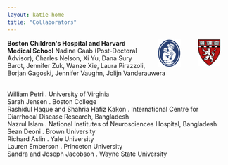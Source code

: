```yaml
---
layout: katie-home
title: "Collaborators"
---
```


<img align="right" src="/images/1200px-Harvard_Medical_School_shield.svg.png" width="10%" height="10%" hspace="20" />
<img align="right" src="/images/BCHlogomotto_primary_blue-4C.png" width="10%" height="10%" hspace="20" />
<span style="font-weight: bold; font-size:1em;">Boston Children's Hospital and Harvard Medical School</span>  
Nadine Gaab (Post-Doctoral Advisor), Charles Nelson, Xi Yu, Dana Sury Barot, Jennifer Zuk, Wanze Xie, Laura Pirazzoli, Borjan Gagoski, Jennifer Vaughn, Jolijn Vanderauwera  

  <br/>
  <br/>
  
William Petri . University of Virginia  
Sarah Jensen . Boston College  
Rashidul Haque and Shahria Hafiz Kakon . International Centre for Diarrhoeal Disease Research, Bangladesh  
Nazrul Islam . National Institutes of Neurosciences Hospital, Bangladesh  
Sean Deoni . Brown University   
Richard Aslin . Yale University   
Lauren Emberson . Princeton University  
Sandra and Joseph Jacobson . Wayne State University  

<!--
Sara Sanchez-Alonso, Yale University  
Claire Kabdebon, Yale University
Sagi Jaffe-Dax, Princeton University  
-->

<!--stackedit_data:
eyJoaXN0b3J5IjpbLTYxOTc0MjMyOCwxODcwOTgyMzI2LDc4Nz
Q2NjY0N119
width="80" height="80"
-->
